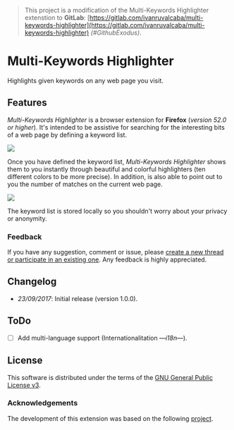 > This project is a modification of the Multi-Keywords Highlighter extenstion to **GitLab**: [https://gitlab.com/ivanruvalcaba/multi-keywords-highlighter](https://gitlab.com/ivanruvalcaba/multi-keywords-highlighter) _(#GithubExodus)_.

# Multi-Keywords Highlighter

Highlights given keywords on any web page you visit.

## Features

*Multi-Keywords Highlighter* is a browser extension for **Firefox** (*version 52.0 or higher*). It's intended to be assistive for searching for the interesting bits of a web page by defining a keyword list.

![](doc/img/multi-keywords_highlighter-1.jpg)

Once you have defined the keyword list, *Multi-Keywords Highlighter* shows them to you instantly through beautiful and colorful highlighters (ten different colors to be more precise). In addition, is also able to point out to you the number of matches on the current web page.

![](doc/img/multi-keywords_highlighter-2.jpg)

The keyword list is stored locally so you shouldn't worry about your privacy or anonymity.

### Feedback

If you have any suggestion, comment or issue, please [create a new thread or participate in an existing one](https://github.com/ivanruvalcaba/multi-keywords-highlighter/issues). Any feedback is highly appreciated.

## Changelog

- *23/09/2017*: Initial release (version 1.0.0).

## ToDo

- [ ] Add multi-language support (Internationalitation *—i18n—*).

## License

This software is distributed under the terms of the [GNU General Public License v3](https://www.gnu.org/licenses/gpl-3.0.en.html).

### Acknowledgements

The development of this extension was based on the following [project](https://github.com/wrzlbrmft/chrome-keywords-highlighter).
